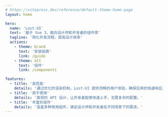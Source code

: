 ```yaml
---
# https://vitepress.dev/reference/default-theme-home-page
layout: home

hero:
  name: 'Lost-UI'
  text: '基于 Vue 3，面向设计师和开发者的组件库'
  tagline: '简化开发流程，提高设计效率'
  actions:
    - theme: brand
      text: '安装指南'
      link: /guide
    - theme: alt
      text: '组件'
      link: /components

features:
  - title: '高性能'
    details: '通过优化的渲染机制，Lost-UI 提供流畅的用户体验，确保应用的快速响应。'
  - title: '易于使用'
    details: '直观的 API 设计，让开发者能够快速上手，无需复杂的配置。'
  - title: '丰富的组件'
    details: '涵盖多种常用组件，满足设计师和开发者在不同场景下的需求。'
---
```

